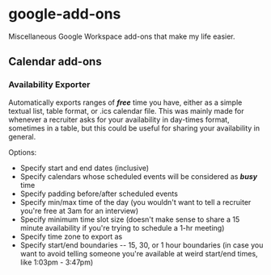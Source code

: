 # google-add-ons
Miscellaneous Google Workspace add-ons that make my life easier.

## Calendar add-ons
### Availability Exporter
Automatically exports ranges of ***free*** time you have, either as a simple textual list, table format, or .ics calendar file. This was mainly made for whenever a recruiter asks for your availability in day-times format, sometimes in a table, but this could be useful for sharing your availability in general.

Options:
- Specify start and end dates (inclusive)
- Specify calendars whose scheduled events will be considered as ***busy*** time
- Specify padding before/after scheduled events
- Specify min/max time of the day (you wouldn't want to tell a recruiter you're free at 3am for an interview)
- Specify minimum time slot size (doesn't make sense to share a 15 minute availability if you're trying to schedule a 1-hr meeting)
- Specify time zone to export as
- Specify start/end boundaries -- 15, 30, or 1 hour boundaries (in case you want to avoid telling someone you're available at weird start/end times, like 1:03pm - 3:47pm)
